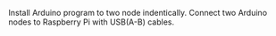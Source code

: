 Install Arduino program to two node indentically.
Connect two Arduino nodes to Raspberry Pi with USB(A-B) cables.